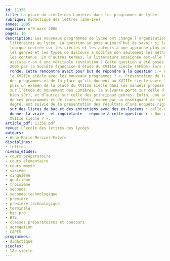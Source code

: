 ```yaml
---
id: 11356
title: La place du siècle des Lumières dans les programmes de lycée
rubrique: Didactique des lettres [2de-1re]
annee: 2005
magazine: n°9 mars 2006
pages: 16
description: Les nouveaux programmes de lycée ont changé l’organisation des études
  littéraires au lycée. La question se pose aujourd’hui de savoir si le passage d’une
  logique centrée sur les siècles et les auteurs à une approche plus orientée par
  les genres et les types de discours a modifié non seulement les méthodes mais aussi
  les contenus. En d’autres termes, la littérature enseignée est-elle la même, ou
  assiste-t-on à une véritable révolution ? Cette question a été posée en février
  2005 par la Société française d’étude du XVIIIe siècle (SFÉDS) lors d’une table
  ronde. Cette rencontre avait pour but de répondre à la question : « Qu’est devenu
  le XVIIIe siècle avec les nouveaux programmes ? ». Présentation de la philosophie
  des programmes et de la place qu’ils donnent au XVIIIe siècle ouvre la question,
  puis un examen de la place du XVIIIe siècle dans les manuels propose une entrée
  sur l’étude du mouvement des Lumières, la suivante porte sur celle d’un auteur (Voltaire,
  bien sûr), et d’autres sur celle des principaux genres. Enfin, une analyse critique
  de ces programmes et de leurs effets, menée par un enseignant de lettres du second
  degré, est suivie de la présentation des résultats d’une enquête rigoureuse menée
  sur des listes de bac et des entretiens avec des ex-lycéens : celle-ci pourrait
  donner la vraie – et inquiétante – réponse à cette question : « Que reste-t-il du
  XVIIIe siècle ? ».
article_pdf: 11356.pdf
revue: L’école des lettres des lycées
auteurs:
- Anne-Marie Mercier-Faivre
disciplines:
- lettres
niveau_etudes:
- cours préparatoire
- cours élémentaire
- cours moyen
- sixième
- cinquième
- quatrième
- troisième
- seconde
- seconde technologique
- première
- première technologique
- terminale
- bac pro
- BTS
- classes préparatoires et concours
- agrégation
- CAPES
programmes:
- didactique
siecles:
- 18e siècle
---
```

